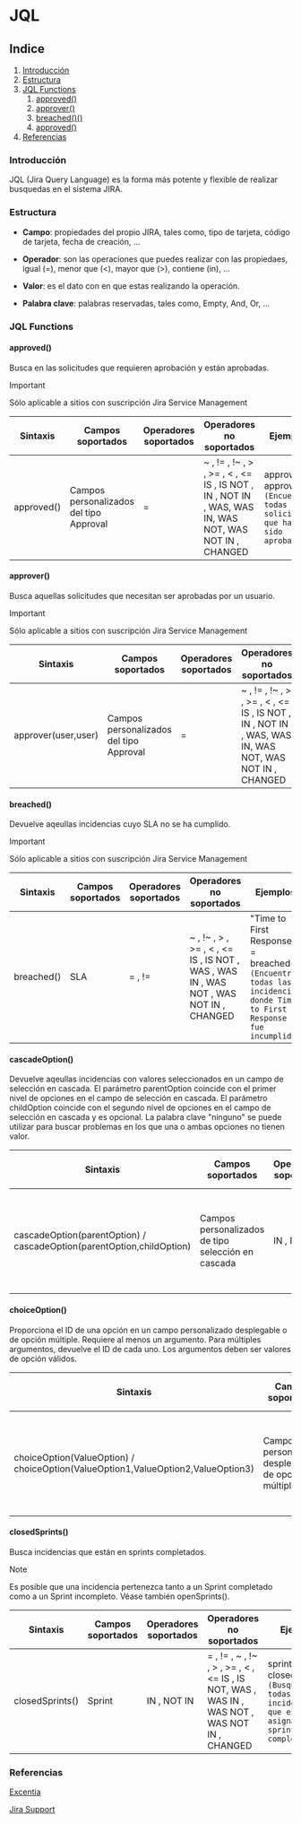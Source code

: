 # JQL

## Indice

1. [Introducción](#Introduction)
2. [Estructura](#Structure)
3. [JQL Functions](#JQL-Functions)
    1. [approved()](#approved())
    2. [approver()](#approver())
    3. [breached()()](#breached())
    1. [approved()](#approved())
4. [Referencias](#Referencias)

### Introducción

JQL (Jira Query Language) es la forma más potente y flexible de realizar busquedas en el sistema JIRA.

### Estructura

- **Campo**: propiedades del propio JIRA, tales como, tipo de tarjeta, código de tarjeta, fecha de creación, ...

- **Operador**: son las operaciones que puedes realizar con las propiedaes, igual (=), menor que (<), mayor que (>), contiene (in), ...

- **Valor**: es el dato con en que estas realizando la operación.

- **Palabra clave**: palabras reservadas, tales como, Empty, And, Or, ...

### JQL Functions

#### approved()

Busca en las solicitudes que requieren aprobación y están aprobadas. 

> [!IMPORTANT]
> Sólo aplicable a sitios con suscripción Jira Service Management

|Sintaxis|Campos soportados|Operadores soportados|Operadores no soportados|Ejemplos|
|--------|-----------------|---------------------|------------------------|--------|
|approved()|Campos personalizados del tipo Approval|=|~ , != , !~ , > , >= , < , <=  IS , IS NOT , IN , NOT IN , WAS, WAS IN, WAS NOT, WAS NOT IN , CHANGED|approvals = approved() `(Encuentra todas las solicitudes que han sido aprobadas)`|



#### approver()

Busca aquellas solicitudes que necesitan ser aprobadas por un usuario. 

> [!IMPORTANT]
> Sólo aplicable a sitios con suscripción Jira Service Management

|Sintaxis|Campos soportados|Operadores soportados|Operadores no soportados|Ejemplos|
|--------|-----------------|---------------------|------------------------|--------|
|approver(user,user)|Campos personalizados del tipo Approval|=|~ , != , !~ , > , >= , < , <=  IS , IS NOT , IN , NOT IN , WAS, WAS IN, WAS NOT, WAS NOT IN , CHANGED|approvals = approved(user) `(Encuentra todas las solicitudes que han sido aprobadas por user)`|


#### breached()

Devuelve aqeullas incidencias cuyo SLA no se ha cumplido.

> [!IMPORTANT]
> Sólo aplicable a sitios con suscripción Jira Service Management

|Sintaxis|Campos soportados|Operadores soportados|Operadores no soportados|Ejemplos|
|--------|-----------------|---------------------|------------------------|--------|
|breached()|SLA|= , !=|~ , !~ , > , >= , < , <= IS , IS NOT , WAS , WAS IN , WAS NOT , WAS NOT IN , CHANGED|"Time to First Response" = breached() `(Encuentra todas las incidencias donde Time to First Response fue incumplido)`|


#### cascadeOption()

Devuelve aqeullas incidencias con valores seleccionados en un campo de selección en cascada. El parámetro parentOption coincide con el primer nivel de opciones en el campo de selección en cascada. El parámetro childOption coincide con el segundo nivel de opciones en el campo de selección en cascada y es opcional. La palabra clave "ninguno" se puede utilizar para buscar problemas en los que una o ambas opciones no tienen valor.


|Sintaxis|Campos soportados|Operadores soportados|Operadores no soportados|Ejemplos|
|--------|-----------------|---------------------|------------------------|--------|
|cascadeOption(parentOption) / cascadeOption(parentOption,childOption)|Campos personalizados de tipo selección en cascada|IN , NOT IN|= , != , ~ , !~ , > , >= , < , <= IS , IS NOT, WAS , WAS IN , WAS NOT , WAS NOT IN , CHANGED|location in cascadeOption("USA","New York") `(Encuentra todas las incidencias donde Location es USA para el primer nivel y New York para el segundo nivel)`|


#### choiceOption()

Proporciona el ID de una opción en un campo personalizado desplegable o de opción múltiple. Requiere al menos un argumento. Para múltiples argumentos, devuelve el ID de cada uno. Los argumentos deben ser valores de opción válidos.

|Sintaxis|Campos soportados|Operadores soportados|Operadores no soportados|Ejemplos|
|--------|-----------------|---------------------|------------------------|--------|
|choiceOption(ValueOption) / choiceOption(ValueOption1,ValueOption2,ValueOption3)|Campos personalizado desplegable o de opción múltiple|IN , NOT IN|= , != , ~ , !~ , > , >= , < , <= IS , IS NOT, WAS , WAS IN , WAS NOT , WAS NOT IN , CHANGED|"productVersion[Select List (multiple choices)]" in choiceOption(123) `(Busqueda valores de opción numérica)`|


#### closedSprints()

Busca incidencias que están en sprints completados.

> [!NOTE]
> Es posible que una incidencia pertenezca tanto a un Sprint completado como a un Sprint incompleto. Véase también openSprints().

|Sintaxis|Campos soportados|Operadores soportados|Operadores no soportados|Ejemplos|
|--------|-----------------|---------------------|------------------------|--------|
|closedSprints()|Sprint|IN , NOT IN|= , != , ~ , !~ , > , >= , < , <= IS , IS NOT, WAS , WAS IN , WAS NOT , WAS NOT IN , CHANGED|sprint in closedSprints() `(Busqueda todas las incidencias que están asignadas a sprints completados)`|


### Referencias

[Excentia](https://www.excentia.es/jql-la-forma-de-buscar-en-jira#:~:text=JQL%20son%20las%20siglas%20de,proyectos%20%C3%A1giles%20y%20usuarios%20empresariales.)

[Jira Support](https://support.atlassian.com/jira-software-cloud/docs/jql-functions/)